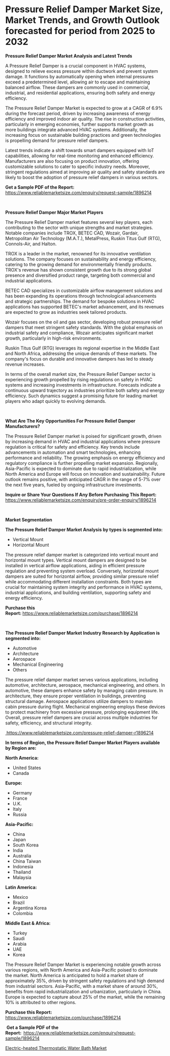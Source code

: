 <p><h1>Pressure Relief Damper Market Size, Market Trends, and Growth Outlook forecasted for period from 2025 to 2032</h1></p><p><strong>Pressure Relief Damper Market Analysis and Latest Trends</strong></p>
<p><p>A Pressure Relief Damper is a crucial component in HVAC systems, designed to relieve excess pressure within ductwork and prevent system damage. It functions by automatically opening when internal pressures exceed a predetermined level, allowing air to escape and maintaining balanced airflow. These dampers are commonly used in commercial, industrial, and residential applications, ensuring both safety and energy efficiency.</p><p>The Pressure Relief Damper Market is expected to grow at a CAGR of 6.9% during the forecast period, driven by increasing awareness of energy efficiency and improved indoor air quality. The rise in construction activities, particularly in emerging economies, further supports market growth as more buildings integrate advanced HVAC systems. Additionally, the increasing focus on sustainable building practices and green technologies is propelling demand for pressure relief dampers.</p><p>Latest trends indicate a shift towards smart dampers equipped with IoT capabilities, allowing for real-time monitoring and enhanced efficiency. Manufacturers are also focusing on product innovation, offering customizable solutions to cater to specific industry needs. Moreover, stringent regulations aimed at improving air quality and safety standards are likely to boost the adoption of pressure relief dampers in various sectors.</p></p>
<p><strong>Get a Sample PDF of the Report:&nbsp;</strong> <a href="https://www.reliablemarketsize.com/enquiry/request-sample/1896214?utm_campaign=1836&utm_medium=2&utm_source=Github&utm_content=ia&utm_term=13012025&utm_id=pressure-relief-damper">https://www.reliablemarketsize.com/enquiry/request-sample/1896214</a></p>
<p>&nbsp;</p>
<p><strong>Pressure Relief Damper Major Market Players</strong></p>
<p><p>The Pressure Relief Damper market features several key players, each contributing to the sector with unique strengths and market strategies. Notable companies include TROX, BETEC CAD, Wozair, Gardair, Metropolitan Air Technology (M.A.T.), MetalPress, Ruskin Titus Gulf (RTG), Connols-Air, and Halton.</p><p>TROX is a leader in the market, renowned for its innovative ventilation solutions. The company focuses on sustainability and energy efficiency, catering to the growing demand for environmentally friendly products. TROX's revenue has shown consistent growth due to its strong global presence and diversified product range, targeting both commercial and industrial applications.</p><p>BETEC CAD specializes in customizable airflow management solutions and has been expanding its operations through technological advancements and strategic partnerships. The demand for bespoke solutions in HVAC applications has supported BETEC's market advancement, and its revenues are expected to grow as industries seek tailored products.</p><p>Wozair focuses on the oil and gas sector, developing robust pressure relief dampers that meet stringent safety standards. With the global emphasis on industrial safety and compliance, Wozair anticipates significant market growth, particularly in high-risk environments.</p><p>Ruskin Titus Gulf (RTG) leverages its regional expertise in the Middle East and North Africa, addressing the unique demands of these markets. The company's focus on durable and innovative dampers has led to steady revenue increases.</p><p>In terms of the overall market size, the Pressure Relief Damper sector is experiencing growth propelled by rising regulations on safety in HVAC systems and increasing investments in infrastructure. Forecasts indicate a continuous upward trajectory as industries prioritize both safety and energy efficiency. Such dynamics suggest a promising future for leading market players who adapt quickly to evolving demands.</p></p>
<p>&nbsp;</p>
<p><strong>What Are The Key Opportunities For Pressure Relief Damper Manufacturers?</strong></p>
<p><p>The Pressure Relief Damper market is poised for significant growth, driven by increasing demand in HVAC and industrial applications where pressure regulation is critical for safety and efficiency. Key trends include advancements in automation and smart technologies, enhancing performance and reliability. The growing emphasis on energy efficiency and regulatory compliance is further propelling market expansion. Regionally, Asia-Pacific is expected to dominate due to rapid industrialization, while North America and Europe will focus on innovation and sustainability. Future outlook remains positive, with anticipated CAGR in the range of 5-7% over the next five years, fueled by ongoing infrastructure investments.</p></p>
<p><strong>Inquire or Share Your Questions If Any Before Purchasing This Report:</strong> <a href="https://www.reliablemarketsize.com/enquiry/pre-order-enquiry/1896214?utm_campaign=1836&utm_medium=2&utm_source=Github&utm_content=ia&utm_term=13012025&utm_id=pressure-relief-damper">https://www.reliablemarketsize.com/enquiry/pre-order-enquiry/1896214</a></p>
<p>&nbsp;</p>
<p><strong>Market Segmentation</strong></p>
<p><strong>The Pressure Relief Damper Market Analysis by types is segmented into:</strong></p>
<p><ul><li>Vertical Mount</li><li>Horizontal Mount</li></ul></p>
<p><p>The pressure relief damper market is categorized into vertical mount and horizontal mount types. Vertical mount dampers are designed to be installed in vertical airflow applications, aiding in efficient pressure regulation and preventing system overload. Conversely, horizontal mount dampers are suited for horizontal airflow, providing similar pressure relief while accommodating different installation constraints. Both types are crucial for maintaining system integrity and performance in HVAC systems, industrial applications, and building ventilation, supporting safety and energy efficiency.</p></p>
<p><strong>Purchase this Report:&nbsp;</strong><a href="https://www.reliablemarketsize.com/purchase/1896214?utm_campaign=1836&utm_medium=2&utm_source=Github&utm_content=ia&utm_term=13012025&utm_id=pressure-relief-damper">https://www.reliablemarketsize.com/purchase/1896214</a></p>
<p>&nbsp;</p>
<p><strong>The Pressure Relief Damper Market Industry Research by Application is segmented into:</strong></p>
<p><ul><li>Automotive</li><li>Architecture</li><li>Aerospace</li><li>Mechanical Engineering</li><li>Others</li></ul></p>
<p><p>The pressure relief damper market serves various applications, including automotive, architecture, aerospace, mechanical engineering, and others. In automotive, these dampers enhance safety by managing cabin pressure. In architecture, they ensure proper ventilation in buildings, preventing structural damage. Aerospace applications utilize dampers to maintain cabin pressure during flight. Mechanical engineering employs these devices to protect machinery from excessive pressure, prolonging equipment life. Overall, pressure relief dampers are crucial across multiple industries for safety, efficiency, and structural integrity.</p></p>
<p><a href="https://www.reliablemarketsize.com/pressure-relief-damper-r1896214?utm_campaign=1836&utm_medium=2&utm_source=Github&utm_content=ia&utm_term=13012025&utm_id=pressure-relief-damper">&nbsp;https://www.reliablemarketsize.com/pressure-relief-damper-r1896214</a></p>
<p><strong>In terms of Region, the Pressure Relief Damper Market Players available by Region are:</strong></p>
<p>
    <p> <strong> North America: </strong>
        <ul>
            <li>United States</li>
            <li>Canada</li>
        </ul>
        </p> 
    <p> <strong> Europe: </strong>
        <ul>
            <li>Germany</li>
            <li>France</li>
            <li>U.K.</li>
            <li>Italy</li>
            <li>Russia</li>
        </ul>
        </p> 
    <p> <strong> Asia-Pacific: </strong>
        <ul>
            <li>China</li>
            <li>Japan</li>
            <li>South Korea</li>
            <li>India</li>
            <li>Australia</li>
            <li>China Taiwan</li>
            <li>Indonesia</li>
            <li>Thailand</li>
            <li>Malaysia</li>
        </ul>
        </p> 
    <p> <strong> Latin America: </strong>
        <ul>
            <li>Mexico</li>
            <li>Brazil</li>
            <li>Argentina Korea</li>
            <li>Colombia</li>
        </ul>
        </p> 
    <p> <strong> Middle East & Africa: </strong>
        <ul>
            <li>Turkey</li>
            <li>Saudi</li>
            <li>Arabia</li>
            <li>UAE</li>
            <li>Korea</li>
        </ul>
    </p>
    </p>
<p><p>The Pressure Relief Damper Market is experiencing notable growth across various regions, with North America and Asia-Pacific poised to dominate the market. North America is anticipated to hold a market share of approximately 35%, driven by stringent safety regulations and high demand from industrial sectors. Asia-Pacific, with a market share of around 30%, benefits from rapid industrialization and urbanization, particularly in China. Europe is expected to capture about 25% of the market, while the remaining 10% is attributed to other regions.</p></p>
<p><strong>Purchase this Report: </strong><a href="https://www.reliablemarketsize.com/purchase/1896214?utm_campaign=1836&utm_medium=2&utm_source=Github&utm_content=ia&utm_term=13012025&utm_id=pressure-relief-damper">https://www.reliablemarketsize.com/purchase/1896214</a></p>
<p>&nbsp;<strong>Get a Sample PDF of the Report:&nbsp;&nbsp;</strong><a href="https://www.reliablemarketsize.com/enquiry/request-sample/1896214?utm_campaign=1836&utm_medium=2&utm_source=Github&utm_content=ia&utm_term=13012025&utm_id=pressure-relief-damper">https://www.reliablemarketsize.com/enquiry/request-sample/1896214</a></p>
<p><strong></strong></p>
<p><p><a href="https://github.com/mabutironaldo/Market-Research-Report-List-6/blob/main/electric-heated-thermostatic-water-bath-market.md?utm_campaign=1836&utm_medium=2&utm_source=Github&utm_content=ia&utm_term=13012025&utm_id=pressure-relief-damper">Electric-heated Thermostatic Water Bath Market</a></p></p>